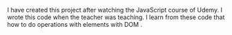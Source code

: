 I have created this project after watching the JavaScript course of Udemy.
I wrote this code when the teacher was teaching.
I learn from these code that how to do operations with elements with DOM .
